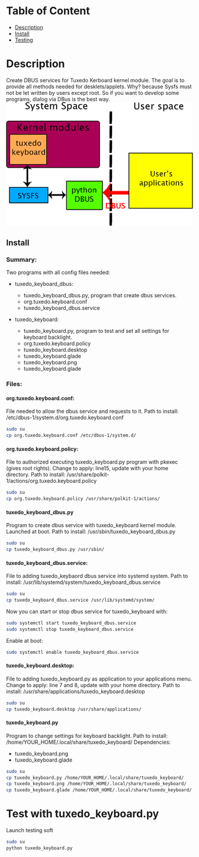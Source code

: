 # Table of Content
- <a href="#description">Description</a>
- <a href="#install">Install</a>
- <a href="#test">Testing</a>

# Description <a name="description"></a>
Create DBUS services for Tuxedo Kerboard kernel module.
The goal is to provide all methods needed for desklets/applets.
Why? because Sysfs must not be let written by users except root. So if you want to develop some programs, dialog via DBus is the best way.
![Image of tuxedo_keyboard](tuxedo_keyboard_dbus.jpg)

## Install <a name="building"></a>
### Summary:
Two programs with all config files needed:
- tuxedo_keyboard_dbus:
    - tuxedo_keyboard_dbus.py, program that create dbus services.
    - org.tuxedo.keyboard.conf
    - tuxedo_keyboard_dbus.service

- tuxedo_keyboard:
    - tuxedo_keyboard.py,  program to test and set all settings for keyboard backlight.
    - org.tuxedo.keyboard.policy
    - tuxedo_keyboard.desktop
    - tuxedo_keyboard.glade
    - tuxedo_keyboard.png
    - tuxedo_keyboard.glade

### Files:
#### org.tuxedo.keyboard.conf:
File needed to allow the dbus service and requests to it.
Path to install: /etc/dbus-1/system.d/org.tuxedo.keyboard.conf
```sh
sudo su
cp org.tuxedo.keyboard.conf /etc/dbus-1/system.d/
```

#### org.tuxedo.keyboard.policy:
File to authorized executing tuxedo_keyboard.py program with pkexec (gives root rights).
Change to apply: line15, update with your home directory.
Path to install: /usr/share/polkit-1/actions/org.tuxedo.keyboard.policy
```sh
sudo su
cp org.tuxedo.keyboard.policy /usr/share/polkit-1/actions/
```

#### tuxedo_keyboard_dbus.py
Program to create dbus service with tuxedo_keyboard kernel module. Launched at boot.
Path to install: /usr/sbin/tuxedo_keyboard_dbus.py
```sh
sudo su
cp tuxedo_keyboard_dbus.py /usr/sbin/
```

#### tuxedo_keyboard_dbus.service:
File to adding tuxedo_keybaord dbus service into systemd system.
Path to install: /usr/lib/systemd/system/tuxedo_keyboard_dbus.service
```sh
sudo su
cp tuxedo_keyboard_dbus.service /usr/lib/systemd/system/
```
Now you can start or stop dbus service for tuxedo_keyboard with:
```sh
sudo systemctl start tuxedo_keyboard_dbus.service
sudo systemctl stop tuxedo_keyboard_dbus.service
```
Enable at boot:
```sh
sudo systemctl enable tuxedo_keyboard_dbus.service
```

#### tuxedo_keyboard.desktop:
File to adding tuxedo_keyboard.py as application to your applications menu.
Change to apply: line 7 and 8, update with your home directory.
Path to install: /usr/share/applications/tuxedo_keyboard.desktop
```sh
sudo su
cp tuxedo_keyboard.desktop /usr/share/applications/
```

#### tuxedo_keyboard.py
Program to change settings for keyboard backlight.
Path to install: /home/YOUR_HOME/.local/share/tuxedo_keyboard/
Dependencies:
- tuxedo_keyboard.png
- tuxedo_keyboard.glade
```sh
sudo su
cp tuxedo_keyboard.py /home/YOUR_HOME/.local/share/tuxedo_keyboard/
cp tuxedo_keyboard.png /home/YOUR_HOME/.local/share/tuxedo_keyboard/
cp tuxedo_keyboard.glade /home/YOUR_HOME/.local/share/tuxedo_keyboard/
```

# Test with tuxedo_keyboard.py
Launch testing soft
```sh
sudo su
python tuxedo_keyboard.py
```
